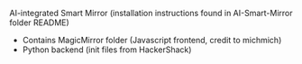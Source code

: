 AI-integrated Smart Mirror (installation instructions found in AI-Smart-Mirror folder README)
- Contains MagicMirror folder (Javascript frontend, credit to michmich)
- Python backend (init files from HackerShack)
